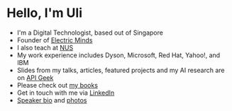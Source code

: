 # Hello, I'm Uli

* I'm a Digital Technologist, based out of Singapore
* Founder of [Electric Minds](https://www.electricminds.net/)
* I also teach at [NUS](https://www.nus.edu.sg/)
* My work experience includes Dyson, Microsoft, Red Hat, Yahoo!, and IBM
* Slides from my talks, articles, featured projects and my AI research are on [API Geek](https://apigeek.net/)
* Please check out [my books](https://www.electricminds.net/book)
* Get in touch with me via [LinkedIn](https://www.linkedin.com/in/uhitzel/)
* [Speaker bio](https://raw.githubusercontent.com/u1i/u1i/master/new-bio.txt) and [photos](https://github.com/u1i/u1i)

